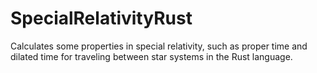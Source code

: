 # SpecialRelativityRust
Calculates some properties in special relativity, such as proper time and dilated time for traveling between star systems in the Rust language.
